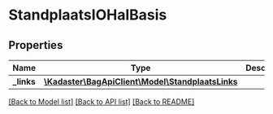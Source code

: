 # StandplaatsIOHalBasis

## Properties
Name | Type | Description | Notes
------------ | ------------- | ------------- | -------------
**_links** | [**\Kadaster\BagApiClient\Model\StandplaatsLinks**](StandplaatsLinks.md) |  | [optional] 

[[Back to Model list]](../../README.md#documentation-for-models) [[Back to API list]](../../README.md#documentation-for-api-endpoints) [[Back to README]](../../README.md)

